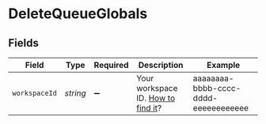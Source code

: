 # DeleteQueueGlobals


## Fields

| Field                                                                                 | Type                                                                                  | Required                                                                              | Description                                                                           | Example                                                                               |
| ------------------------------------------------------------------------------------- | ------------------------------------------------------------------------------------- | ------------------------------------------------------------------------------------- | ------------------------------------------------------------------------------------- | ------------------------------------------------------------------------------------- |
| `workspaceId`                                                                         | *string*                                                                              | :heavy_minus_sign:                                                                    | Your workspace ID. [How to find it](/docs/guides/platform/how-to-get-a-workspace-id)? | aaaaaaaa-bbbb-cccc-dddd-eeeeeeeeeeee                                                  |